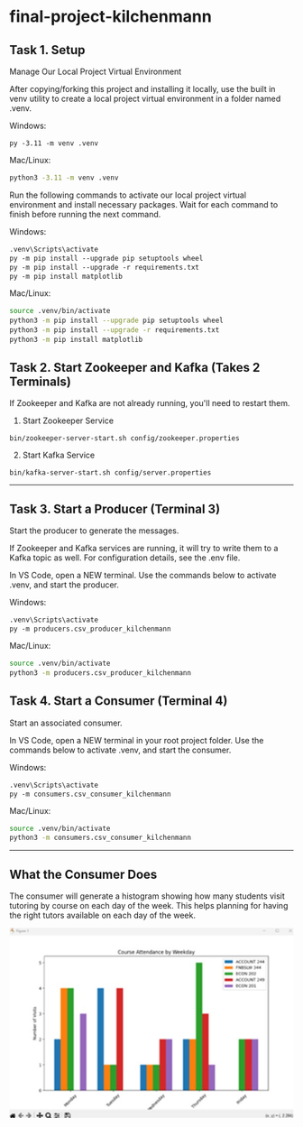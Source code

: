 # final-project-kilchenmann

## Task 1. Setup

Manage Our Local Project Virtual Environment

After copying/forking this project and installing it locally,
use the built in venv utility to create a local project virtual environment in a folder named .venv. 

Windows: 
```shell
py -3.11 -m venv .venv
```

Mac/Linux:
```zsh
python3 -3.11 -m venv .venv
```

Run the following commands to activate our local project virtual environment 
and install necessary packages. 
Wait for each command to finish before running the next command. 

Windows: 

```shell
.venv\Scripts\activate
py -m pip install --upgrade pip setuptools wheel
py -m pip install --upgrade -r requirements.txt
py -m pip install matplotlib
```

Mac/Linux: 

```zsh
source .venv/bin/activate
python3 -m pip install --upgrade pip setuptools wheel
python3 -m pip install --upgrade -r requirements.txt
python3 -m pip install matplotlib
```

## Task 2. Start Zookeeper and Kafka (Takes 2 Terminals)

If Zookeeper and Kafka are not already running, you'll need to restart them.

1. Start Zookeeper Service 

```cd ~/kafka
bin/zookeeper-server-start.sh config/zookeeper.properties
```
2. Start Kafka Service 

```cd ~/kafka
bin/kafka-server-start.sh config/server.properties
```
---

## Task 3. Start a Producer (Terminal 3) 

Start the producer to generate the messages. 

If Zookeeper and Kafka services are running, it will try to write them to a Kafka topic as well.
For configuration details, see the .env file. 

In VS Code, open a NEW terminal.
Use the commands below to activate .venv, and start the producer. 

Windows:

```shell
.venv\Scripts\activate
py -m producers.csv_producer_kilchenmann
```

Mac/Linux:
```zsh
source .venv/bin/activate
python3 -m producers.csv_producer_kilchenmann
```

## Task 4. Start a Consumer (Terminal 4)

Start an associated consumer. 

In VS Code, open a NEW terminal in your root project folder. 
Use the commands below to activate .venv, and start the consumer. 

Windows:
```shell
.venv\Scripts\activate
py -m consumers.csv_consumer_kilchenmann

```

Mac/Linux:
```zsh
source .venv/bin/activate
python3 -m consumers.csv_consumer_kilchenmann

```

---

## What the Consumer Does

The consumer will generate a histogram showing how many students visit tutoring by course on each day of the week.  This helps planning for having the right tutors available on each day of the week.


![caption](images/sample.jpg)
